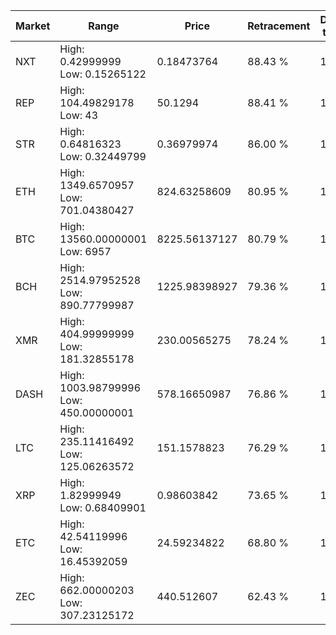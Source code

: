 | Market | Range | Price| Retracement | Doubles to 50% |
| --- | --- | --- | --- | --- |
| NXT | High: 0.42999999<br />Low: 0.15265122 | 0.18473764 | 88.43 % | 1.58 |
| REP | High: 104.49829178<br />Low: 43 | 50.1294 | 88.41 % | 1.47 |
| STR | High: 0.64816323<br />Low: 0.32449799 | 0.36979974 | 86.00 % | 1.32 |
| ETH | High: 1349.6570957<br />Low: 701.04380427 | 824.63258609 | 80.95 % | 1.24 |
| BTC | High: 13560.00000001<br />Low: 6957 | 8225.56137127 | 80.79 % | 1.25 |
| BCH | High: 2514.97952528<br />Low: 890.77799987 | 1225.98398927 | 79.36 % | 1.39 |
| XMR | High: 404.99999999<br />Low: 181.32855178 | 230.00565275 | 78.24 % | 1.27 |
| DASH | High: 1003.98799996<br />Low: 450.00000001 | 578.16650987 | 76.86 % | 1.26 |
| LTC | High: 235.11416492<br />Low: 125.06263572 | 151.1578823 | 76.29 % | 1.19 |
| XRP | High: 1.82999949<br />Low: 0.68409901 | 0.98603842 | 73.65 % | 1.27 |
| ETC | High: 42.54119996<br />Low: 16.45392059 | 24.59234822 | 68.80 % | 1.20 |
| ZEC | High: 662.00000203<br />Low: 307.23125172 | 440.512607 | 62.43 % | 1.10 |
